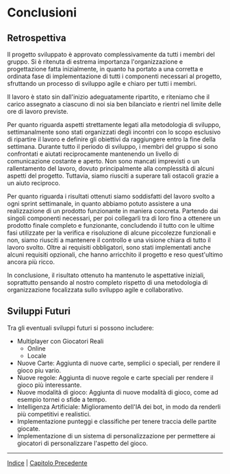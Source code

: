 # Conclusioni

## Retrospettiva

Il progetto sviluppato è approvato complessivamente da tutti i membri del gruppo.
Si è ritenuta di estrema importanza l'organizzazione e progettazione fatta inizialmente, in quanto 
ha portato a una corretta e ordinata fase di implementazione di tutti i componenti necessari al progetto, 
sfruttando un processo di sviluppo agile e chiaro per tutti i membri.

Il lavoro è stato sin dall'inizio adeguatamente ripartito, e riteniamo che il carico assegnato a 
ciascuno di noi sia ben bilanciato e rientri nel limite delle ore di lavoro previste.

Per quanto riguarda aspetti strettamente legati alla metodologia di sviluppo, 
settimanalmente sono stati organizzati degli incontri con lo scopo esclusivo di ripartire 
il lavoro e definire gli obiettivi da raggiungere entro la fine della settimana.
Durante tutto il periodo di sviluppo, i membri del gruppo si sono confrontati e aiutati reciprocamente 
mantenendo un livello di comunicazione costante e aperto.
Non sono mancati imprevisti o un rallentamento del lavoro, dovuto principalmente alla complessità di alcuni 
aspetti del progetto. Tuttavia, siamo riusciti a superare tali ostacoli grazie a un aiuto reciproco.

Per quanto riguarda i risultati ottenuti siamo soddisfatti del lavoro svolto a ogni sprint settimanale, in quanto 
abbiamo potuto assistere a una realizzazione di un prodotto funzionante in maniera concreta.
Partendo dai singoli componenti necessari, per poi collegarli tra di loro fino a ottenere un prodotto finale
completo e funzionante, concludendo il tutto con le ultime fasi utilizzate per la verifica
e risoluzione di alcune piccolezze funzionali e non, siamo riusciti a mantenere il controllo
e una visione chiara di tutto il lavoro svolto.
Oltre ai requisiti obbligatori, sono stati implementati anche alcuni requisiti opzionali, 
che hanno arricchito il progetto e reso quest'ultimo ancora più ricco.

In conclusione, il risultato ottenuto ha mantenuto le aspettative iniziali,
soprattutto pensando al nostro completo rispetto di una metodologia di organizzazione
focalizzata sullo sviluppo agile e collaborativo.

## Sviluppi Futuri
Tra gli eventuali sviluppi futuri si possono includere:

- Multiplayer con Giocatori Reali
  - Online
  - Locale
- Nuove Carte: Aggiunta di nuove carte, semplici o speciali, per rendere il gioco piu vario.
- Nuove regole: Aggiunta di nuove regole e carte speciali per rendere il gioco più interessante.
- Nuove modalità di gioco: Aggiunta di nuove modalità di gioco, come ad esempio tornei o sfide a tempo.
- Intelligenza Artificiale: Miglioramento dell'IA dei bot, in modo da renderli più competitivi e realistici.
- Implementazione punteggi e classifiche per tenere traccia delle partite giocate.
- Implementazione di un sistema di personalizzazione per permettere ai giocatori di personalizzare 
l'aspetto del gioco.

---

[Indice](../index.md) | [Capitolo Precedente](./6-Testing.md)